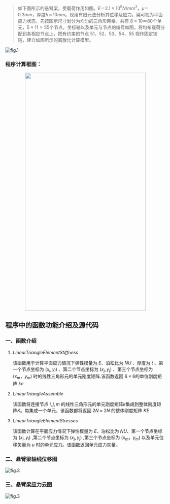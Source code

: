 > 如下图所示的悬臂梁，受载荷作用如图。$E＝2.1×10^5 N/mm^2$，$μ＝0.3mm$，厚度$h＝10mm$。现用有限元法分析其位移及应力。梁可视为平面应力状态，先按图示尺寸划分为均匀的三角形网格，共有 $8×10＝80$个单元，$5×11=55$个节点，坐标轴以及单元与节点的编号如图。将均布载荷分配到各相应节点上，把有约束的节点 $51、52、53、54、55$ 视作固定铰链，建立如图所示的离散化计算模型。

![fig.1](https://raw.githubusercontent.com/Elliothuo/Storage-Sac/master/images/1_FEM(2D)/beam.png)

### 程序计算框图：

<div  align="center">    
<img src="https://raw.githubusercontent.com/Elliothuo/Storage-Sac/master/images/1_FEM(2D)/program.jpg" width=380 height=750 />
</div>



## 程序中的函数功能介绍及源代码

### 一、函数介绍

1. $LinearTriangleElementStiffness$

   该函数用于计算平面应力情况下弹性模量为 $E$、泊松比为 $NU$ 、厚度为 $t$ 、第一个节点坐标为 $(x_i,y_i)$ 、第二个节点坐标为 $(x_j,y_j)$ 、第三个节点坐标为 $(x_m，y_m)$ 时的线性三角形元的单元刚度矩阵.该函数返回 $6×6$的单位刚度矩阵 $ke$
2. $LinearTriangleAssemble$

   该函数将连接节点 $i,j,m$ 的线性三角形元的单元刚度矩阵$k$集成到整体刚度矩阵$K$。每集成一个单元，该函数都将返回 $2N×2N$ 的整体刚度矩阵 $KE$
3. $LinearTriangleElementStresses$

   该函数计算在平面应力情况下弹性模量为 $E$、泊松比为 $NU$、第一个节点坐标为 $(x_i,y_i)$ ,第二个节点坐标为 $(x_j,y_j)$ ,第三个节点坐标为 $(x_m，y_m)$ 以及单元位移矢量为 $u$ 时的单元应力。该函数返回单元应力矢量。

### 二、悬臂梁轴线位移图
![fig.3](https://raw.githubusercontent.com/Elliothuo/Storage-Sac/master/images/1_FEM(2D)/disp.png)
### 三、悬臂梁应力云图
![fig.3](https://raw.githubusercontent.com/Elliothuo/Storage-Sac/master/images/1_FEM(2D)/stress.png)
